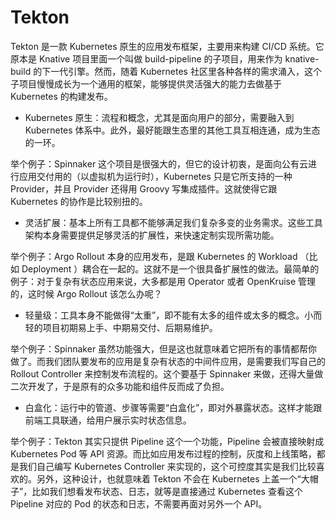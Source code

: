 # Tekton

Tekton 是一款 Kubernetes 原生的应用发布框架，主要用来构建 CI/CD 系统。它原本是 Knative 项目里面一个叫做 build-pipeline 的子项目，用来作为 knative-build 的下一代引擎。然而，随着 Kubernetes 社区里各种各样的需求涌入，这个子项目慢慢成长为一个通用的框架，能够提供灵活强大的能力去做基于 Kubernetes 的构建发布。

- Kubernetes 原生：流程和概念，尤其是面向用户的部分，需要融入到 Kubernetes 体系中。此外，最好能跟生态里的其他工具互相连通，成为生态的一环。

举个例子：Spinnaker 这个项目是很强大的，但它的设计初衷，是面向公有云进行应用交付用的（以虚拟机为运行时），Kubernetes 只是它所支持的一种 Provider，并且 Provider 还得用 Groovy 写集成插件。这就使得它跟 Kubernetes 的协作是比较别扭的。

- 灵活扩展：基本上所有工具都不能够满足我们复杂多变的业务需求。这些工具架构本身需要提供足够灵活的扩展性，来快速定制实现所需功能。

举个例子：Argo Rollout 本身的应用发布，是跟 Kubernetes 的 Workload （比如 Deployment ）耦合在一起的。这就不是一个很具备扩展性的做法。最简单的例子：对于复杂有状态应用来说，大多都是用 Operator 或者 OpenKruise 管理的，这时候 Argo Rollout 该怎么办呢？

- 轻量级：工具本身不能做得“太重”，即不能有太多的组件或太多的概念。小而轻的项目初期易上手、中期易交付、后期易维护。

举个例子：Spinnaker 虽然功能强大，但是这也就意味着它把所有的事情都帮你做了。而我们团队要发布的应用是复杂有状态的中间件应用，是需要我们写自己的 Rollout Controller 来控制发布流程的。这个要基于 Spinnaker 来做，还得大量做二次开发了，于是原有的众多功能和组件反而成了负担。

- 白盒化：运行中的管道、步骤等需要“白盒化”，即对外暴露状态。这样才能跟前端工具联通，给用户展示实时状态信息。

举个例子：Tekton 其实只提供 Pipeline 这个一个功能，Pipeline 会被直接映射成 Kubernetes Pod 等 API 资源。而比如应用发布过程的控制，灰度和上线策略，都是我们自己编写 Kubernetes Controller 来实现的，这个可控度其实是我们比较喜欢的。另外，这种设计，也就意味着 Tekton 不会在 Kubernetes 上盖一个“大帽子”，比如我们想看发布状态、日志，就等是直接通过 Kubernetes 查看这个 Pipeline 对应的 Pod 的状态和日志，不需要再面对另外一个 API。
